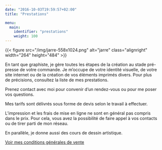 ```yaml
---
date: "2016-10-03T19:59:57+02:00"
title: "Prestations"

menu:
  main:
    identifier: "prestations"
    weight: 100
---
```


{{< figure src="/img/jarre-558x1024.png" alt="jarre" class="alignright" width="264" height="484" >}}

En tant que graphiste, je gère toutes les étapes de la création au stade pré-presse de votre commande. Je m’occupe de votre identité visuelle, de votre site internet ou de la création de vos éléments imprimés divers. Pour plus de précisions, consultez la liste de mes prestations.

Prenez contact avec moi pour convenir d’un rendez-vous ou pour me poser vos questions.

Mes tarifs sont délivrés sous forme de devis selon le travail à effectuer.

L’impression et les frais de mise en ligne ne sont en général pas compris dans le prix. Pour cela, vous avez la possibilité de faire appel à vos contacts ou de tirer parti de mon réseau.

En parallèle, je donne aussi des cours de dessin artistique.

[Voir mes conditions générales de vente](/files/RebeccaMeier_conditionsgenerales.pdf)
